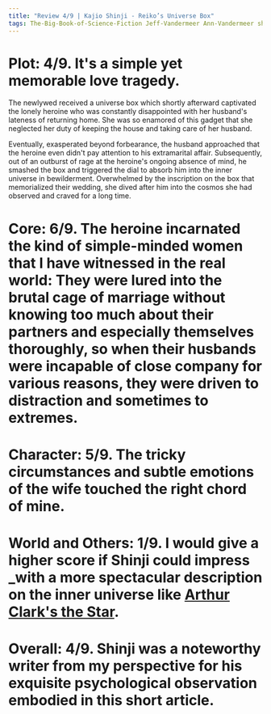 ```yaml
---
title: "Review 4/9 | Kajio Shinji - Reiko’s Universe Box"
tags: The-Big-Book-of-Science-Fiction Jeff-Vandermeer Ann-Vandermeer short-story novelette science-fiction 1947- 1981
---
```




# Plot: 4/9. It's a simple yet memorable love tragedy.
The newlywed received a universe box which shortly afterward captivated the lonely heroine who was constantly disappointed with her husband's lateness of returning home. She was so enamored of this gadget that she neglected her duty of keeping the house and taking care of her husband.

Eventually, exasperated beyond forbearance, the husband approached that the heroine even didn't pay attention to his extramarital affair. 
Subsequently, out of an outburst of rage at the heroine's ongoing absence of mind, he smashed the box and triggered the dial to absorb him into the inner universe in bewilderment. Overwhelmed by the inscription on the box that memorialized their wedding, she dived after him into the cosmos she had observed and craved for a long time. 




# Core: 6/9. The heroine incarnated the kind of simple-minded women that I have witnessed in the real world: They were lured into the brutal cage of marriage without knowing too much about their partners and especially themselves thoroughly, so when their husbands were incapable of close company for various reasons, they were driven to distraction and sometimes to extremes.



# Character: 5/9. The tricky circumstances and subtle emotions of the wife touched the right chord of mine.



# World and Others: 1/9. I would give a higher score if Shinji could impress _with a more spectacular description on the inner universe like [Arthur Clark's the Star](2025-01-25-Arthur-C-Clarke-The-Star.Md).



# Overall: 4/9. Shinji was a noteworthy writer from my perspective for his exquisite psychological observation embodied in this short article.
